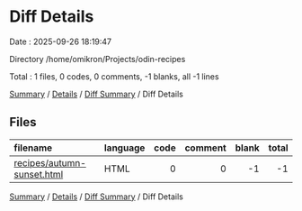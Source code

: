 # Diff Details

Date : 2025-09-26 18:19:47

Directory /home/omikron/Projects/odin-recipes

Total : 1 files,  0 codes, 0 comments, -1 blanks, all -1 lines

[Summary](results.md) / [Details](details.md) / [Diff Summary](diff.md) / Diff Details

## Files
| filename | language | code | comment | blank | total |
| :--- | :--- | ---: | ---: | ---: | ---: |
| [recipes/autumn-sunset.html](/recipes/autumn-sunset.html) | HTML | 0 | 0 | -1 | -1 |

[Summary](results.md) / [Details](details.md) / [Diff Summary](diff.md) / Diff Details